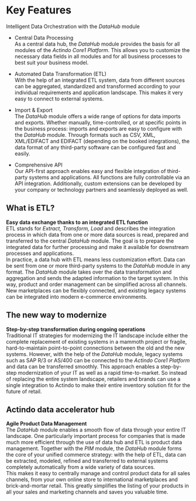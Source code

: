 # Key Features

Intelligent Data Orchestration with the *DataHub* module

- Central Data Processing   
  As a central data hub, the *DataHub* module provides the basis for all modules of the *Actindo Core1 Platform*. This allows you to customize the necessary data fields in all modules and for all business processes to best suit your business model.  

- Automated Data Transformation (ETL)   
  With the help of an integrated ETL system, data from different sources can be aggregated, standardized and transformed according to your individual requirements and application landscape. This makes it very easy to connect to external systems.   

- Import & Export   
  The *DataHub* module offers a wide range of options for data imports and exports. Whether manually, time-controlled, or at specific points in the business process: imports and exports are easy to configure with the *DataHub* module. Through formats such as CSV, XML, XML/EDIFACT and EDIFACT (depending on the booked integrations), the data format of any third-party software can be configured fast and easily.  

- Comprehensive API   
  Our API-first approach enables easy and flexible integration of third-party systems and applications. All functions are fully controllable via an API integration. Additionally, custom extensions can be developed by your company or technology partners and seamlessly deployed as well.   


## What is ETL?

**Easy data exchange thanks to an integrated ETL function**   
ETL stands for *Extract, Transform, Load* and describes the integration process in which data from one or more data sources is read, prepared and transferred to the central *DataHub* module. The goal is to prepare the integrated data for further processing and make it available for downstream processes and applications.   
In practice, a data hub with ETL means less customization effort. Data can be sent from one or more third-party systems to the *DataHub* module in any format. The *DataHub* module takes over the data transformation and aggregation and sends the adapted information to the target system. In this way, product and order management can be simplified across all channels. New marketplaces can be flexibly connected, and existing legacy systems can be integrated into modern e-commerce environments.

##  The new way to modernize

**Step-by-step transformation during ongoing operations**   
Traditional IT strategies for modernizing the IT landscape include either the complete replacement of existing systems in a mammoth project or fragile, hard-to-maintain point-to-point connections between the old and the new systems. However, with the help of the *DataHub* module, legacy systems such as SAP R/3 or AS/400 can be connected to the *Actindo Core1 Platform* and data can be transferred smoothly. This approach enables a step-by-step modernization of your IT as well as a rapid time-to-market. So instead of replacing the entire system landscape, retailers and brands can use a single integration to Actindo to make their entire inventory solution fit for the future of retail.  

## Actindo data accelerator hub

**Agile Product Data Management**   
The *DataHub* module enables a smooth flow of data through your entire IT landscape. One particularly important process for companies that is made much more efficient through the use of data hub and ETL is product data management. Together with the *PIM* module, the *DataHub* module forms the core of your unified commerce strategy: with the help of ETL, data can be extracted, modeled, refined and transferred to external systems completely automatically from a wide variety of data sources.  
This makes it easy to centrally manage and control product data for all sales channels, from your own online store to international marketplaces and brick-and-mortar retail. This greatly simplifies the listing of your products in all your sales and marketing channels and saves you valuable time.
